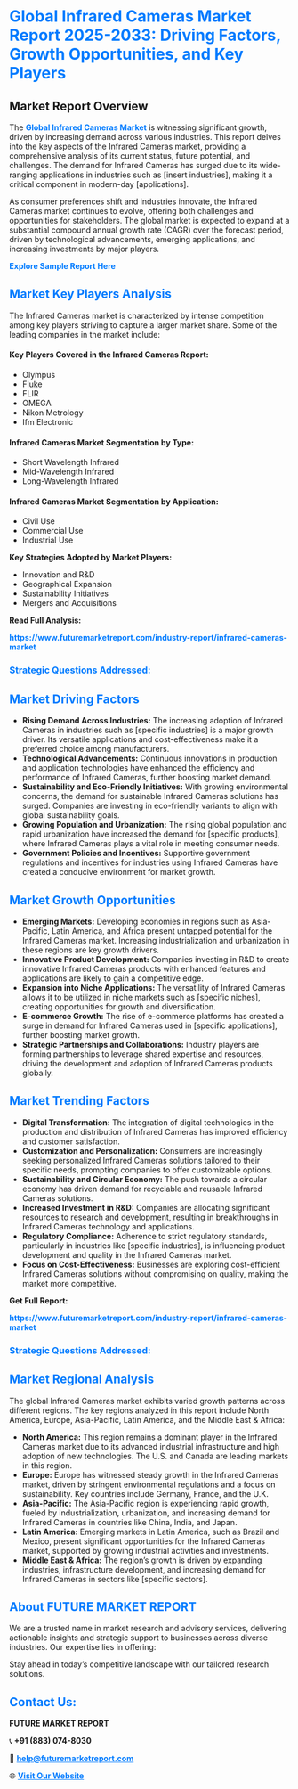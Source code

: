 <h1 style="color: #007BFF;">Global Infrared Cameras Market Report 2025-2033: Driving Factors, Growth Opportunities, and Key Players</h1>

<section id="overview">
<h2>Market Report Overview</h2>
<p>The <a href="https://www.futuremarketreport.com/industry-report/infrared-cameras-market" style="color: #007BFF; text-decoration: none;"><strong>Global Infrared Cameras Market</strong></a> is witnessing significant growth, driven by increasing demand across various industries. This report delves into the key aspects of the Infrared Cameras market, providing a comprehensive analysis of its current status, future potential, and challenges. The demand for Infrared Cameras has surged due to its wide-ranging applications in industries such as [insert industries], making it a critical component in modern-day [applications].</p>
<p>As consumer preferences shift and industries innovate, the Infrared Cameras market continues to evolve, offering both challenges and opportunities for stakeholders. The global market is expected to expand at a substantial compound annual growth rate (CAGR) over the forecast period, driven by technological advancements, emerging applications, and increasing investments by major players.</p>
</section>

<section id="overview">
<p><a href="https://www.futuremarketreport.com/request-sample/reportId=75511" style="color: #007BFF; text-decoration: none;"><strong>Explore Sample Report Here</strong></a></p>
</section>

<section id="key-players">
<h2 style="color: #007BFF;">Market Key Players Analysis</h2>
<p>The Infrared Cameras market is characterized by intense competition among key players striving to capture a larger market share. Some of the leading companies in the market include:</p>
<h4>Key Players Covered in the Infrared Cameras Report:</h4>
<ul><li>Olympus</li><li>Fluke</li><li>FLIR</li><li>OMEGA</li><li>Nikon Metrology</li><li>Ifm Electronic</li></ul>
<h4>Infrared Cameras Market Segmentation by Type:</h4>
<ul><li>Short Wavelength Infrared</li><li>Mid-Wavelength Infrared</li><li>Long-Wavelength Infrared</li></ul>

<h4>Infrared Cameras Market Segmentation by Application:</h4>
<ul><li>Civil Use</li><li>Commercial Use</li><li>Industrial Use</li></ul>
<p><strong>Key Strategies Adopted by Market Players:</strong></p>
<ul>
<li>Innovation and R&D</li>
<li>Geographical Expansion</li>
<li>Sustainability Initiatives</li>
<li>Mergers and Acquisitions</li>
</ul>
</section>

<section>
<p><strong>Read Full Analysis: </strong></p><a href="https://www.futuremarketreport.com/industry-report/infrared-cameras-market" style="color: #007BFF; text-decoration: none;"><strong>https://www.futuremarketreport.com/industry-report/infrared-cameras-market</strong></a>
<h3 style="color: #007BFF;">Strategic Questions Addressed:</h3>
</section>

<section id="driving-factors">
<h2 style="color: #007BFF;">Market Driving Factors</h2>
<ul>
<li><strong>Rising Demand Across Industries:</strong> The increasing adoption of Infrared Cameras in industries such as [specific industries] is a major growth driver. Its versatile applications and cost-effectiveness make it a preferred choice among manufacturers.</li>
<li><strong>Technological Advancements:</strong> Continuous innovations in production and application technologies have enhanced the efficiency and performance of Infrared Cameras, further boosting market demand.</li>
<li><strong>Sustainability and Eco-Friendly Initiatives:</strong> With growing environmental concerns, the demand for sustainable Infrared Cameras solutions has surged. Companies are investing in eco-friendly variants to align with global sustainability goals.</li>
<li><strong>Growing Population and Urbanization:</strong> The rising global population and rapid urbanization have increased the demand for [specific products], where Infrared Cameras plays a vital role in meeting consumer needs.</li>
<li><strong>Government Policies and Incentives:</strong> Supportive government regulations and incentives for industries using Infrared Cameras have created a conducive environment for market growth.</li>
</ul>
</section>

<section id="growth-opportunities">
<h2 style="color: #007BFF;">Market Growth Opportunities</h2>
<ul>
<li><strong>Emerging Markets:</strong> Developing economies in regions such as Asia-Pacific, Latin America, and Africa present untapped potential for the Infrared Cameras market. Increasing industrialization and urbanization in these regions are key growth drivers.</li>
<li><strong>Innovative Product Development:</strong> Companies investing in R&D to create innovative Infrared Cameras products with enhanced features and applications are likely to gain a competitive edge.</li>
<li><strong>Expansion into Niche Applications:</strong> The versatility of Infrared Cameras allows it to be utilized in niche markets such as [specific niches], creating opportunities for growth and diversification.</li>
<li><strong>E-commerce Growth:</strong> The rise of e-commerce platforms has created a surge in demand for Infrared Cameras used in [specific applications], further boosting market growth.</li>
<li><strong>Strategic Partnerships and Collaborations:</strong> Industry players are forming partnerships to leverage shared expertise and resources, driving the development and adoption of Infrared Cameras products globally.</li>
</ul>
</section>

<section id="trending-factors">
<h2 style="color: #007BFF;">Market Trending Factors</h2>
<ul>
<li><strong>Digital Transformation:</strong> The integration of digital technologies in the production and distribution of Infrared Cameras has improved efficiency and customer satisfaction.</li>
<li><strong>Customization and Personalization:</strong> Consumers are increasingly seeking personalized Infrared Cameras solutions tailored to their specific needs, prompting companies to offer customizable options.</li>
<li><strong>Sustainability and Circular Economy:</strong> The push towards a circular economy has driven demand for recyclable and reusable Infrared Cameras solutions.</li>
<li><strong>Increased Investment in R&D:</strong> Companies are allocating significant resources to research and development, resulting in breakthroughs in Infrared Cameras technology and applications.</li>
<li><strong>Regulatory Compliance:</strong> Adherence to strict regulatory standards, particularly in industries like [specific industries], is influencing product development and quality in the Infrared Cameras market.</li>
<li><strong>Focus on Cost-Effectiveness:</strong> Businesses are exploring cost-efficient Infrared Cameras solutions without compromising on quality, making the market more competitive.</li>
</ul>
</section>

<section>
<p><strong>Get Full Report: </strong></p><a href="https://www.futuremarketreport.com/industry-report/infrared-cameras-market" style="color: #007BFF; text-decoration: none;"><strong>https://www.futuremarketreport.com/industry-report/infrared-cameras-market</strong></a>
<h3 style="color: #007BFF;">Strategic Questions Addressed:</h3>
</section>


<section id="regional-analysis">
<h2 style="color: #007BFF;">Market Regional Analysis</h2>
<p>The global Infrared Cameras market exhibits varied growth patterns across different regions. The key regions analyzed in this report include North America, Europe, Asia-Pacific, Latin America, and the Middle East & Africa:</p>
<ul>
<li><strong>North America:</strong> This region remains a dominant player in the Infrared Cameras market due to its advanced industrial infrastructure and high adoption of new technologies. The U.S. and Canada are leading markets in this region.</li>
<li><strong>Europe:</strong> Europe has witnessed steady growth in the Infrared Cameras market, driven by stringent environmental regulations and a focus on sustainability. Key countries include Germany, France, and the U.K.</li>
<li><strong>Asia-Pacific:</strong> The Asia-Pacific region is experiencing rapid growth, fueled by industrialization, urbanization, and increasing demand for Infrared Cameras in countries like China, India, and Japan.</li>
<li><strong>Latin America:</strong> Emerging markets in Latin America, such as Brazil and Mexico, present significant opportunities for the Infrared Cameras market, supported by growing industrial activities and investments.</li>
<li><strong>Middle East & Africa:</strong> The region’s growth is driven by expanding industries, infrastructure development, and increasing demand for Infrared Cameras in sectors like [specific sectors].</li>
</ul>
</section>

<footer>
<h2 style="color: #007BFF;">About FUTURE MARKET REPORT</h2>
<p>We are a trusted name in market research and advisory services, delivering actionable insights and strategic support to businesses across diverse industries. Our expertise lies in offering:</p>

<p>Stay ahead in today’s competitive landscape with our tailored research solutions.</p>

<h2 style="color: #007BFF;">Contact Us:</h2>
<p><strong>FUTURE MARKET REPORT</strong></p>
<p>📞 <strong>+91 (883) 074-8030</strong></p>
<p>📧 <strong><a href="mailto:help@futuremarketreport.com" style="color: #007BFF;">help@futuremarketreport.com</a></strong></p>
<p>🌐 <strong><a href="https://www.futuremarketreport.com/" style="color: #007BFF;">Visit Our Website</a></strong></p>
</footer>